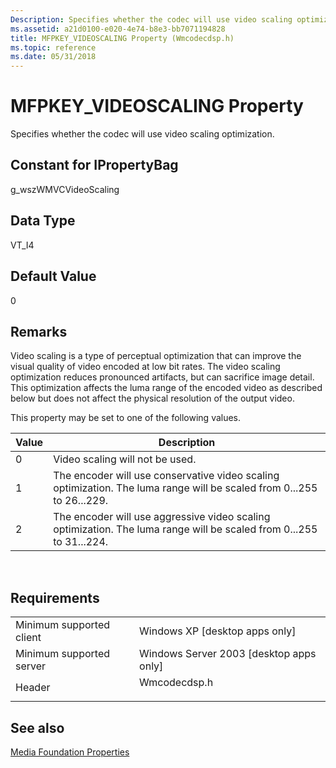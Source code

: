 ```yaml
---
Description: Specifies whether the codec will use video scaling optimization.
ms.assetid: a21d0100-e020-4e74-b8e3-bb7071194828
title: MFPKEY_VIDEOSCALING Property (Wmcodecdsp.h)
ms.topic: reference
ms.date: 05/31/2018
---
```


# MFPKEY\_VIDEOSCALING Property

Specifies whether the codec will use video scaling optimization.

## Constant for IPropertyBag

g\_wszWMVCVideoScaling

## Data Type

VT\_I4

## Default Value

0

## Remarks

Video scaling is a type of perceptual optimization that can improve the visual quality of video encoded at low bit rates. The video scaling optimization reduces pronounced artifacts, but can sacrifice image detail. This optimization affects the luma range of the encoded video as described below but does not affect the physical resolution of the output video.

This property may be set to one of the following values.



| Value | Description                                                                                                           |
|-------|-----------------------------------------------------------------------------------------------------------------------|
| 0     | Video scaling will not be used.                                                                                       |
| 1     | The encoder will use conservative video scaling optimization. The luma range will be scaled from 0...255 to 26...229. |
| 2     | The encoder will use aggressive video scaling optimization. The luma range will be scaled from 0...255 to 31...224.   |



 

## Requirements



|                                     |                                                                                         |
|-------------------------------------|-----------------------------------------------------------------------------------------|
| Minimum supported client<br/> | Windows XP \[desktop apps only\]<br/>                                             |
| Minimum supported server<br/> | Windows Server 2003 \[desktop apps only\]<br/>                                    |
| Header<br/>                   | <dl> <dt>Wmcodecdsp.h</dt> </dl> |



## See also

<dl> <dt>

[Media Foundation Properties](media-foundation-properties.md)
</dt> </dl>

 

 





